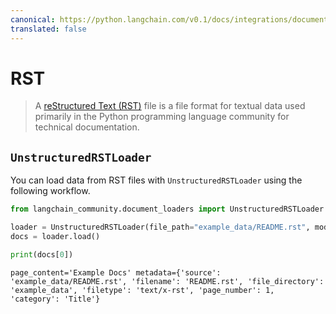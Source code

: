 ```yaml
---
canonical: https://python.langchain.com/v0.1/docs/integrations/document_loaders/rst
translated: false
---
```


# RST

>A [reStructured Text (RST)](https://en.wikipedia.org/wiki/ReStructuredText) file is a file format for textual data used primarily in the Python programming language community for technical documentation.

## `UnstructuredRSTLoader`

You can load data from RST files with `UnstructuredRSTLoader` using the following workflow.

```python
from langchain_community.document_loaders import UnstructuredRSTLoader
```

```python
loader = UnstructuredRSTLoader(file_path="example_data/README.rst", mode="elements")
docs = loader.load()
```

```python
print(docs[0])
```

```output
page_content='Example Docs' metadata={'source': 'example_data/README.rst', 'filename': 'README.rst', 'file_directory': 'example_data', 'filetype': 'text/x-rst', 'page_number': 1, 'category': 'Title'}
```